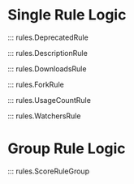 # Single Rule Logic

::: rules.DeprecatedRule


::: rules.DescriptionRule


::: rules.DownloadsRule


::: rules.ForkRule


::: rules.UsageCountRule


::: rules.WatchersRule


# Group Rule Logic

::: rules.ScoreRuleGroup
